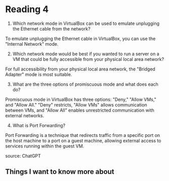 # Reading 4

1. Which network mode in VirtualBox can be used to emulate unplugging the Ethernet cable from the network?

To emulate unplugging the Ethernet cable in VirtualBox, you can use the "Internal Network" mode.

2. Which network mode would be best if you wanted to run a server on a VM that could be fully accessible from your physical local area network?

For full accessibility from your physical local area network, the "Bridged Adapter" mode is most suitable.


3. What are the three options of promiscuous mode and what does each do?

Promiscuous mode in VirtualBox has three options: "Deny," "Allow VMs," and "Allow All." "Deny" restricts, "Allow VMs" allows communication between VMs, and "Allow All" enables unrestricted communication with external networks.

4. What is Port Forwarding?

Port Forwarding is a technique that redirects traffic from a specific port on the host machine to a port on a guest machine, allowing external access to services running within the guest VM.

source: ChatGPT
## Things I want to know more about

